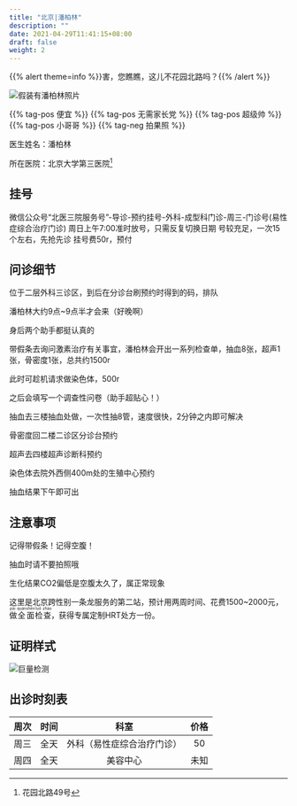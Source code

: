 ```yaml
---
title: "北京|潘柏林"
description: ""
date: 2021-04-29T11:41:15+08:00
draft: false
weight: 2
---
```


{{% alert theme=info %}}害，您瞧瞧，这儿不花园北路吗？{{% /alert %}}

![假装有潘柏林照片](images/doctor/cong-zhong.jpg)

{{% tag-pos 便宜 %}} {{% tag-pos 无需家长党 %}}
{{% tag-pos 超级帅 %}} {{% tag-pos 小哥哥 %}}
{{% tag-neg 拍果照 %}}

医生姓名：潘柏林

所在医院：北京大学第三医院[^1]

## 挂号

微信公众号“北医三院服务号”-导诊-预约挂号-外科-成型科门诊-周三-门诊号(易性症综合治疗门诊)
周日上午7:00准时放号，只需反复切换日期
号较充足，一次15个左右，先抢先诊
挂号费50r，预付

## 问诊细节

位于二层外科三诊区，到后在分诊台刷预约时得到的码，排队

潘柏林大约9点~9点半才会来（好晚啊）

身后两个助手都挺认真的

带假条去询问激素治疗有关事宜，潘柏林会开出一系列检查单，抽血8张，超声1张，骨密度1张，总共约1500r

此时可趁机请求做染色体，500r

之后会填写一个调查性问卷（助手超贴心！）

抽血去三楼抽血处做，一次性抽8管，速度很快，2分钟之内即可解决

骨密度回二楼二诊区分诊台预约

超声去四楼超声诊断科预约

染色体去院外西侧400m处的生殖中心预约

抽血结果下午即可出

## 注意事项

记得带假条！记得空腹！

抽血时请不要拍照哦

生化结果CO2偏低是空腹太久了，属正常现象

这里是北京跨性别一条龙服务的第二站，预计用两周时间、花费1500~2000元，<ruby>做<rt> pāi </rt>全<rt> quán </rt>面<rt> shēn </rt>检<rt> luǒ </rt>查<rt> zhào </rt></ruby>，获得专属定制HRT处方一份。

## 证明样式

![巨量检测](images/doctor/jiaofei.jpg)

## 出诊时刻表

| 周次 | 时间 | 科室 | 价格 |
| :---: | :---: | :---: | :---: |
| 周三 | 全天 | 外科（易性症综合治疗门诊） | 50 |
| 周四 | 全天 | 美容中心 | 未知 |

[^1]:花园北路49号